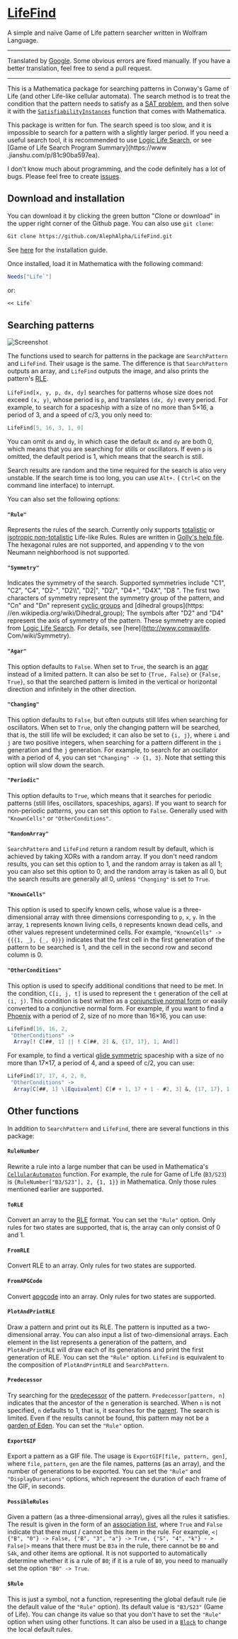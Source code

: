 # [LifeFind](https://github.com/AlephAlpha/LifeFind)
A simple and naïve Game of Life pattern searcher written in Wolfram Language.

---

Translated by [Google](https://translate.google.com). Some obvious errors are fixed manually. If you have a better translation, feel free to send a pull request.

---

This is a Mathematica package for searching patterns in Conway's Game of Life (and other Life-like cellular automata). The search method is to treat the condition that the pattern needs to satisfy as a [SAT problem](https://en.wikipedia.org/wiki/Boolean_satisfiability_problem), and then solve it with the [`SatisfiabilityInstances`](http://reference.wolfram.com/language/ref/SatisfiabilityInstances.html) function that comes with Mathematica.

This package is written for fun. The search speed is too slow, and it is impossible to search for a pattern with a slightly larger period. If you need a useful search tool, it is recommended to use [Logic Life Search](https://github.com/OscarCunningham/logic-life-search), or see [Game of Life Search Program Summary](https://www .jianshu.com/p/81c90ba597ea).

I don't know much about programming, and the code definitely has a lot of bugs. Please feel free to create [issues](https://github.com/AlephAlpha/LifeFind/issues).

## Download and installation

You can download it by clicking the green button "Clone or download" in the upper right corner of the Github page. You can also use `git clone`:

```bash
Git clone https://github.com/AlephAlpha/LifeFind.git
```

See [here](http://support.wolfram.com/kb/5648) for the installation guide.

Once installed, load it in Mathematica with the following command:

```Mathematica
Needs["Life`"]
```

or:

```Mathematica
<< Life`
```

## Searching patterns

![Screenshot](Screenshot.png)

The functions used to search for patterns in the package are `SearchPattern` and `LifeFind`. Their usage is the same. The difference is that `SearchPattern` outputs an array, and `LifeFind` outputs the image, and also prints the pattern's [RLE](http://www.conwaylife.com/wiki/Run_Length_Encoded).

`LifeFind[x, y, p, dx, dy]` searches for patterns whose size does not exceed `(x, y)`, whose period is `p`, and translates `(dx, dy)` every period. For example, to search for a spaceship with a size of no more than 5×16, a period of 3, and a speed of c/3, you only need to:

```Mathematica
LifeFind[5, 16, 3, 1, 0]
```

You can omit `dx` and `dy`, in which case the default `dx` and `dy` are both 0, which means that you are searching for stills or oscillators. If even `p` is omitted, the default period is 1, which means that the search is still.

Search results are random and the time required for the search is also very unstable. If the search time is too long, you can use `Alt+.` ( `Ctrl+C` on the command line interface) to interrupt.

You can also set the following options:

#### `"Rule"`

Represents the rules of the search. Currently only supports [totalistic](http://conwaylife.com/wiki/Totalistic_Life-like_cellular_automaton) or [isotropic non-totalistic](http://conwaylife.com/wiki/Isotropic_non-totalistic_Life-like_cellular_automaton) Life-like Rules. Rules are written in [Golly's help file](http://golly.sourceforge.net/Help/Algorithms/QuickLife.html). The hexagonal rules are not supported, and appending `V` to the von Neumann neighborhood is not supported.

#### `"Symmetry"`

Indicates the symmetry of the search. Supported symmetries include "C1", "C2", "C4", "D2-", "D2\\\\", "D2|", "D2/", "D4+", "D4X", "D8 ". The first two characters of symmetry represent the symmetry group of the pattern, and "Cn" and "Dn" represent [cyclic groups](https://en.wikipedia.org/wiki/Cyclic_group) and [dihedral groups](https: //en.wikipedia.org/wiki/Dihedral_group); The symbols after "D2" and "D4" represent the axis of symmetry of the pattern. These symmetry are copied from [Logic Life Search](https://github.com/OscarCunningham/logic-life-search). For details, see [here](http://www.conwaylife. Com/wiki/Symmetry).

#### `"Agar"`

This option defaults to `False`. When set to `True`, the search is an [agar](http://www.conwaylife.com/wiki/Agar) instead of a limited pattern. It can also be set to `{True, False}` or `{False, True}`, so that the searched pattern is limited in the vertical or horizontal direction and infinitely in the other direction.

#### `"Changing"`

This option defaults to `False`, but often outputs still lifes when searching for oscillators. When set to `True`, only the changing pattern will be searched, that is, the still life will be excluded; it can also be set to `{i, j}`, where `i` and `j` are two positive integers, when searching for a pattern different in the `i` generation and the `j` generation. For example, to search for an oscillator with a period of 4, you can set `"Changing" -> {1, 3}`. Note that setting this option will slow down the search.

#### `"Periodic"`

This option defaults to `True`, which means that it searches for periodic patterns (still lifes, oscillators, spaceships, agars). If you want to search for non-periodic patterns, you can set this option to `False`. Generally used with `"KnownCells"` or `"OtherConditions"`.

#### `"RandomArray"`

`SearchPattern` and `LifeFind` return a random result by default, which is achieved by taking XORs with a random array. If you don't need random results, you can set this option to 1, and the random array is taken as all 1; you can also set this option to 0, and the random array is taken as all 0, but the search results are generally all 0, unless `"Changing"` is set to `True`.

#### `"KnownCells"`

This option is used to specify known cells, whose value is a three-dimensional array with three dimensions corresponding to `p`, `x`, `y`. In the array, `1` represents known living cells, `0` represents known dead cells, and other values ​​represent undetermined cells. For example, `"KnownCells" -> {{{1, _}, {_, 0}}}` indicates that the first cell in the first generation of the pattern to be searched is 1, and the cell in the second row and second column is 0.

#### `"OtherConditions"`

This option is used to specify additional conditions that need to be met. In the condition, `C[i, j, t]` is used to represent the `t` generation of the cell at `(i, j)`. This condition is best written as a [conjunctive normal form](https://en.wikipedia.org/wiki/Conjunctive_normal_form) or easily converted to a conjunctive normal form. For example, if you want to find a [Phoenix](http://www.conwaylife.com/wiki/Phoenix) with a period of 2, size of no more than 16×16, you can use:

```Mathematica
LifeFind[16, 16, 2,
 "OtherConditions" ->
  Array[! C[##, 1] || ! C[##, 2] &, {17, 17}, 1, And]]
```

For example, to find a vertical [glide symmetric](https://en.wikipedia.org/wiki/Glide_reflection) spaceship with a size of no more than 17×17, a period of 4, and a speed of c/2, you can use:

```Mathematica
LifeFind[17, 17, 4, 2, 0,
 "OtherConditions" ->
  Array[C[##, 1] \[Equivalent] C[# + 1, 17 + 1 - #2, 3] &, {17, 17}, 1, And]]
```

## Other functions

In addition to `SearchPattern` and `LifeFind`, there are several functions in this package:

#### `RuleNumber`

Rewrite a rule into a large number that can be used in Mathematica's [`CellularAutomaton`](https://reference.wolfram.com/language/ref/CellularAutomaton.html) function. For example, the rule for Game of Life (`B3/S23`) is `{RuleNumber["B3/S23"], 2, {1, 1}}` in Mathematica. Only those rules mentioned earlier are supported.

#### `ToRLE`

Convert an array to the [RLE](http://www.conwaylife.com/wiki/Run_Length_Encoded) format. You can set the `"Rule"` option. Only rules for two states are supported, that is, the array can only consist of 0 and 1.

#### `FromRLE`

Convert RLE to an array. Only rules for two states are supported.

#### `FromAPGCode`

Convert [apgcode](http://www.conwaylife.com/wiki/Apgcode) into an array. Only rules for two states are supported.

#### `PlotAndPrintRLE`

Draw a pattern and print out its RLE. The pattern is inputted as a two-dimensional array. You can also input a list of two-dimensional arrays. Each element in the list represents a generation of the pattern, and `PlotAndPrintRLE` will draw each of its generations and print the first generation of RLE. You can set the `"Rule"` option. `LifeFind` is equivalent to the composition of `PlotAndPrintRLE` and `SearchPattern`.

#### `Predecessor`

Try searching for the [predecessor](http://www.conwaylife.com/wiki/Predecessor) of the pattern. `Predecessor[pattern, n]` indicates that the ancestor of the `n` generation is searched. When `n` is not specified, `n` defaults to 1, that is, it searches for the [parent](http://www.conwaylife.com/wiki/Parent). The search is limited. Even if the results cannot be found, this pattern may not be a [garden of Eden](http://www.conwaylife.com/wiki/Garden_of_Eden). You can set the `"Rule"` option.

#### `ExportGIF`

Export a pattern as a GIF file. The usage is `ExportGIF[file, pattern, gen]`, where `file`, `pattern`, `gen` are the file names, patterns (as an array), and the number of generations to be exported. You can set the `"Rule"` and `"DisplayDurations"` options, which represent the duration of each frame of the GIF, in seconds.

#### `PossibleRules`

Given a pattern (as a three-dimensional array), gives all the rules it satisfies. The result is given in the form of an [association list](https://reference.wolfram.com/language/ref/Association.html), where `True` and `False` indicate that there must / cannot be this item in the rule. For example, `<|{"B", "0"} -> False, {"B", "3", "a"} -> True, {"S", "4", "k"} - > False|>` means that there must be `B3a` in the rule, there cannot be `B0` and `S4k`, and other items are optional. It is not supported to automatically determine whether it is a rule of `B0`; if it is a rule of `B0`, you need to manually set the option `"B0" -> True`.

#### `$Rule`

This is just a symbol, not a function, representing the global default rule (ie the default value of the `"Rule"` option). Its default value is `"B3/S23"` (Game of Life). You can change its value so that you don't have to set the `"Rule"` option when using other functions. It can also be used in a [`Block`](http://reference.wolfram.com/language/ref/Block.html) to change the local default rules.

